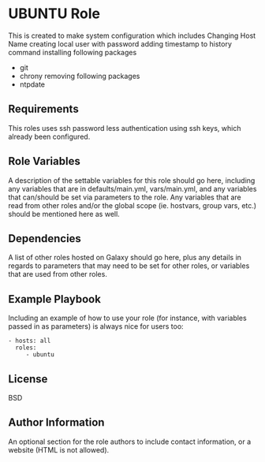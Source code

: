 UBUNTU Role
=========

This is created to make system configuration which includes
Changing Host Name
creating local user with password
adding timestamp to history command
installing following packages
* git
* chrony
removing following packages
* ntpdate

Requirements
------------

This roles uses ssh password less authentication using ssh keys, which already been configured.

Role Variables
--------------

A description of the settable variables for this role should go here, including any variables that are in defaults/main.yml, vars/main.yml, and any variables that can/should be set via parameters to the role. Any variables that are read from other roles and/or the global scope (ie. hostvars, group vars, etc.) should be mentioned here as well.

Dependencies
------------

A list of other roles hosted on Galaxy should go here, plus any details in regards to parameters that may need to be set for other roles, or variables that are used from other roles.

Example Playbook
----------------

Including an example of how to use your role (for instance, with variables passed in as parameters) is always nice for users too:

    - hosts: all
      roles:
         - ubuntu

License
-------

BSD

Author Information
------------------

An optional section for the role authors to include contact information, or a website (HTML is not allowed).
